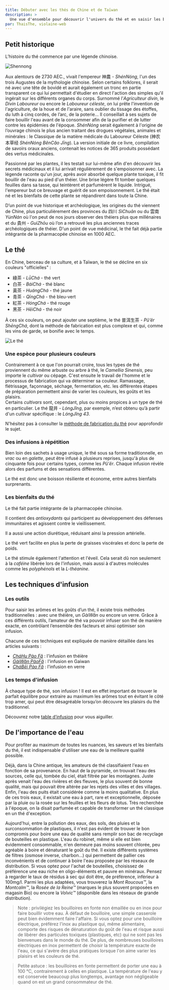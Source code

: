 ```yaml
---
title: Débuter avec les thés de Chine et de Taïwan
description: >
  Une vue d'ensemble pour découvrir l'univers du thé et en saisir les bases pratiques 
par: ThaisThe, violaine-web
---
```

<!-- À nos thés

Mettre l’eau à bouillir, choisir son compagnon de voyage en fonction de l’heure, de son humeur, de son envie... Placer quelques pincées de feuilles, verser l’eau, compter, se concentrer sur la danse du temps qui égrène les secondes, comme une méditation fugace, laisser passer les pensées. Servir, s’asseoir, fermer les yeux, déguster et se laisser transporter par les arômes et les parfums qui, à chaque gorgée, racontent une nouvelle histoire.

Un peu d’eau, quelques feuilles, un monde insoupçonné qui s’offre en toute simplicit[h]é...
-->
## Petit historique

L’histoire du thé commence par une légende chinoise. 

![Shennong](/assets/media/debuter_shennong.jpg)

Aux alentours de 2730 AEC., vivait l'empereur 神農 - *ShénNóng*, l'un des trois Augustes de la mythologie chinoise. Selon certains folklores, il serait né avec une tête de bovidé et aurait également un tronc en partie transparent ce qui lui permettait d'étudier en direct l'action des simples qu'il ingérait sur les différents organes du corps. Surnommé l'*Agriculteur divin*, le *Divin Laboureur* ou encore le *Laboureur céleste*, on lui prête l'invention de l'agriculture, de la houe et de l'araire, sans oublier du tissage des étoffes, du luth à cinq cordes, de l’arc, de la poterie... Il conseillait à ses sujets de faire bouillir l'eau avant de la consommer afin de la purifier et de lutter contre les épidémies de l'époque. *ShénNóng* serait également à l'origine de l’ouvrage chinois le plus ancien traitant des drogues végétales, animales et minérales : le Classique de la matière médicale du Laboureur Céleste (神农本草经 *ShénNóng BěnCǎo Jīng*). La version initiale de ce livre, compilation de savoirs oraux anciens, contenait les notices de 365 produits possédant des vertus médicinales. 

Passionné par les plantes, il les testait sur lui-même afin d'en découvrir les secrets médicinaux et il lui arrivait régulièrement de s'empoisonner avec. La légende raconte qu'un jour, après avoir absorbé quelque plante toxique, il fit bouillir de l'eau au pied d'un théier. Une brise légère fit tomber quelques feuilles dans sa tasse, qui teintèrent et parfumèrent le liquide. Intrigué, l'empereur but ce breuvage et guérit de son empoisonnement. Le thé était né et les bienfaits de cette plante se répandirent dans toute la Chine.

D’un point de vue historique et archéologique, les origines du thé viennent de Chine, plus particulièrement des provinces du 四川 _SìChuān_ ou du 雲南 _YúnNán_ où l'on peut de nos jours observer des théiers plus que millénaires et du 貴州 - _GuìZhōu_ où l’on a retrouvé les plus anciennes traces archéologiques de théier. D'un point de vue médicinal, le thé fait déjà partie intégrante de la pharmacopée chinoise en 1000 AEC.

## Le thé

En Chine, berceau de sa culture, et à Taïwan, le thé se décline en six couleurs "officielles" :
- 綠茶 - *LǜChá* - thé vert
- 白茶 - *BáiChá* - thé blanc
- 黃茶 - *HuángChá* - thé jaune
- 青茶 - *QīngChá* - thé bleu-vert
- 紅茶 - *HóngChá* - thé rouge
- 黑茶 - *HēiChá* - thé noir

À ces six couleurs, on peut ajouter une septième, le thé 普洱生茶 - *Pǔ’ěr ShēngChá*, dont la méthode de fabrication est plus complexe et qui, comme les vins de garde, se bonifie avec le temps. 

![Le thé](/assets/media/debuter_cueillette.jpg)

### Une espèce pour plusieurs couleurs 

Contrairement à ce que l'on pourrait croire, tous les types de thé proviennent du même arbuste ou arbre à thé, le *Camellia Sinensis*, peu importe le *cultivar* ou cépage. C'est ensuite le travail de l'homme et le processus de fabrication qui va déterminer sa couleur. Ramassage, flétrissage, façonnage, séchage, fermentation, etc. les différentes étapes de préparation permettent ainsi de varier les couleurs, les goûts et les plaisirs.  
Certains _cultivars_ sont, cependant, plus ou moins propices à un type de thé en particulier. Le thé 龍井 - _LóngJǐng_, par exemple, n’est obtenu qu’à partir d'un cultivar spécifique : le *LóngJǐng 43*.

N'hésitez pas à consulter la [méthode de fabrication du thé](/intermediaire/processus-de-fabrication-du-the.html) pour approfondir le sujet.

### Des infusions à répétition 

Bien loin des sachets à usage unique, le thé sous sa forme traditionnelle, en *vrac* ou en *galette*, peut être infusé à plusieurs reprises, jusqu'à plus de cinquante fois pour certains types, comme les _Pǔ'ěr_. Chaque infusion révèle alors des parfums et des sensations différentes.   
   
Le thé est donc une boisson résiliente et économe, entre autres bienfaits surprenants. 

### Les bienfaits du thé

Le thé fait partie intégrante de la pharmacopée chinoise.

Il contient des *antioxydants* qui participent au développement des défenses immunitaires et agissent contre le vieillissement. 

Il a aussi une action diurétique, réduisant ainsi la pression artérielle. 

Le thé vert facilite en plus la perte de graisses viscérales et donc la perte de poids.

Le thé stimule également l'attention et l'éveil. Cela serait dû non seulement à la *caféine* libérée lors de l'infusion, mais aussi à d'autres molécules comme les *polyphénols* et la *L-théanine*.

## Les techniques d'infusion

### Les outils

Pour saisir les arômes et les goûts d’un thé, il existe trois méthodes traditionnelles : avec une théière, un *GàiWǎn* ou encore un verre. 
Grâce à ces différents outils, l’amateur de thé va pouvoir infuser son thé de manière exacte, en contrôlant l’ensemble des facteurs et ainsi optimiser son infusion. 

Chacune de ces techniques est expliquée de manière détaillée dans les articles suivants : 

- [_CháHu Pào Fǎ_](../intermediaire/gong-fu-cha-pao-fa/)  : l'infusion en théière
- [_GàiWǎn PàoFǎ_](../intermediaire/gai-wan-pao-fa) : l'infusion en Gaiwan
- [_CháBēi Pào Fǎ_](../intermediaire/cha-bei-pao-fa/) : l'infusion en verre
### Les temps d'infusion

À chaque type de thé, son infusion ! Il est en effet important de trouver le parfait équilibre pour extraire au maximum les arômes tout en évitant le côté trop amer, qui peut être désagréable lorsqu’on découvre les plaisirs du thé traditionnel. 

Découvrez notre [table d’infusion](./table-d-infusion) pour vous aiguiller. 
## De l'importance de l'eau

Pour profiter au maximum de toutes les nuances, les saveurs et les bienfaits du thé, il est indispensable d'utiliser une eau de la meilleure qualité possible.

Déjà, dans la Chine antique, les amateurs de thé classifiaient l'eau en fonction de sa provenance. En haut de la pyramide, on trouvait l'eau des sources, celle qui, tombée du ciel, était filtrée par les montagnes. Juste après venait l'eau des rivières et des fleuves, le plus souvent de bonne qualité, mais qui pouvait être altérée par les rejets des villes et des villages. Enfin, l'eau des puits était considérée comme la moins qualitative. En plus de ces trois eaux, il existait une eau à part, rare et exceptionnelle, déposée par la pluie ou la rosée sur les feuilles et les fleurs de lotus. Très recherchée à l'époque, on la disait parfumée et capable de transformer un thé classique en un thé d'exception. 

Aujourd'hui, entre la pollution des eaux, des sols, des pluies et la surconsommation de plastiques, il n'est pas évident de trouver le bon compromis pour boire une eau de qualité sans remplir son bac de recyclage de bouteilles en plastique. L'eau du robinet, même si elle est bien évidemment consommable, n'en demeure pas moins souvent chlorée, peu agréable à boire et dénaturant le goût du thé. Il existe différents systèmes de filtres (osmose inverse, charbon...) qui permettent de pallier ces inconvénients et de continuer à boire l'eau proposée par les réseaux de distribution. Si vous optez pour l'achat de bouteilles, choisissez de préférence une eau riche en oligo-éléments et pauvre en minéraux. Pensez à regarder le taux de résidus à sec qui doit être, de préférence, inférieur à 100mg/l. Parmi les plus adaptées, vous trouverez la *Mont Roucous™*, la *Montcalm™*, la *Rosée de la Reine™* (marques le plus souvent proposées en magasin Bio) ou encore la *Volvic™* (disponible dans les réseaux de grande distribution).

> Note : privilégiez les bouilloires en fonte non émaillée ou en inox pour faire bouillir votre eau. À défaut de bouilloire, une simple casserole peut bien évidemment faire l'affaire. Si vous optez pour une bouilloire électrique, préférez l'inox au plastique qui, même alimentaire, comporte des risques de dénaturation du goût de l'eau et risque aussi de libérer des particules toxiques (plastiques, etc) qui ne sont pas les bienvenues dans le monde du thé. De plus, de nombreuses bouilloires électriques en inox permettent de choisir la température exacte de l'eau, ce qui s'avère des plus pratiques lorsque l'on aime varier les plaisirs et les couleurs de thé. 

> Petite astuce : les bouilloires en fonte permettent de porter une eau à 100 °C, contrairement à celles en plastique. La température de l'eau y est conservée beaucoup plus longtemps, avantage non négligeable quand on est un grand consommateur de thé. 
